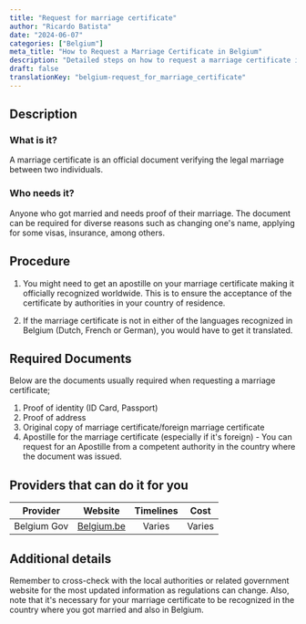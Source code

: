 ```yaml
---
title: "Request for marriage certificate"
author: "Ricardo Batista"
date: "2024-06-07"
categories: ["Belgium"]
meta_title: "How to Request a Marriage Certificate in Belgium"
description: "Detailed steps on how to request a marriage certificate in Belgium"
draft: false
translationKey: "belgium-request_for_marriage_certificate"
---
```


## Description
### What is it?
A marriage certificate is an official document verifying the legal marriage between two individuals.

### Who needs it?
Anyone who got married and needs proof of their marriage. The document can be required for diverse reasons such as changing one's name, applying for some visas, insurance, among others.

## Procedure
1. You might need to get an apostille on your marriage certificate making it officially recognized worldwide. This is to ensure the acceptance of the certificate by authorities in your country of residence. 

2. If the marriage certificate is not in either of the languages recognized in Belgium (Dutch, French or German), you would have to get it translated.

## Required Documents
Below are the documents usually required when requesting a marriage certificate;

1. Proof of identity (ID Card, Passport)
2. Proof of address
3. Original copy of marriage certificate/foreign marriage certificate
4. Apostille for the marriage certificate (especially if it's foreign) - You can request for an Apostille from a competent authority in the country where the document was issued.

## Providers that can do it for you
| Provider        |     Website                                   |     Timelines    |       Cost          |
| --------------- | --------------------------------------- |  :-------------: | :-------------: |
| Belgium Gov     |  [Belgium.be](https://www.belgium.be/)  |      Varies       |        Varies      |

## Additional details
Remember to cross-check with the local authorities or related government website for the most updated information as regulations can change. Also, note that it's necessary for your marriage certificate to be recognized in the country where you got married and also in Belgium.